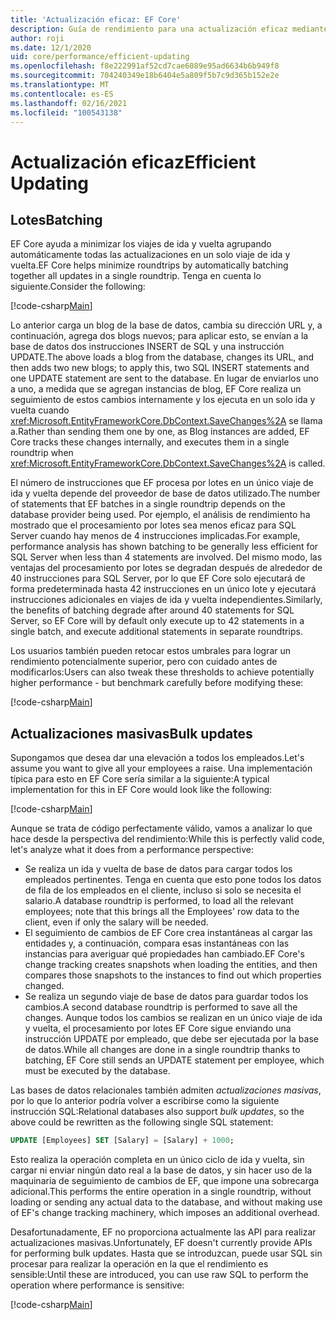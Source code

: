 ```yaml
---
title: 'Actualización eficaz: EF Core'
description: Guía de rendimiento para una actualización eficaz mediante Entity Framework Core
author: roji
ms.date: 12/1/2020
uid: core/performance/efficient-updating
ms.openlocfilehash: f8e222991af52cd7cae6089e95ad6634b6b949f8
ms.sourcegitcommit: 704240349e18b6404e5a809f5b7c9d365b152e2e
ms.translationtype: MT
ms.contentlocale: es-ES
ms.lasthandoff: 02/16/2021
ms.locfileid: "100543138"
---
```

# <a name="efficient-updating"></a><span data-ttu-id="9c102-103">Actualización eficaz</span><span class="sxs-lookup"><span data-stu-id="9c102-103">Efficient Updating</span></span>

## <a name="batching"></a><span data-ttu-id="9c102-104">Lotes</span><span class="sxs-lookup"><span data-stu-id="9c102-104">Batching</span></span>

<span data-ttu-id="9c102-105">EF Core ayuda a minimizar los viajes de ida y vuelta agrupando automáticamente todas las actualizaciones en un solo viaje de ida y vuelta.</span><span class="sxs-lookup"><span data-stu-id="9c102-105">EF Core helps minimize roundtrips by automatically batching together all updates in a single roundtrip.</span></span> <span data-ttu-id="9c102-106">Tenga en cuenta lo siguiente.</span><span class="sxs-lookup"><span data-stu-id="9c102-106">Consider the following:</span></span>

[!code-csharp[Main](../../../samples/core/Performance/Program.cs#SaveChangesBatching)]

<span data-ttu-id="9c102-107">Lo anterior carga un blog de la base de datos, cambia su dirección URL y, a continuación, agrega dos blogs nuevos; para aplicar esto, se envían a la base de datos dos instrucciones INSERT de SQL y una instrucción UPDATE.</span><span class="sxs-lookup"><span data-stu-id="9c102-107">The above loads a blog from the database, changes its URL, and then adds two new blogs; to apply this, two SQL INSERT statements and one UPDATE statement are sent to the database.</span></span> <span data-ttu-id="9c102-108">En lugar de enviarlos uno a uno, a medida que se agregan instancias de blog, EF Core realiza un seguimiento de estos cambios internamente y los ejecuta en un solo ida y vuelta cuando <xref:Microsoft.EntityFrameworkCore.DbContext.SaveChanges%2A> se llama a.</span><span class="sxs-lookup"><span data-stu-id="9c102-108">Rather than sending them one by one, as Blog instances are added, EF Core tracks these changes internally, and executes them in a single roundtrip when <xref:Microsoft.EntityFrameworkCore.DbContext.SaveChanges%2A> is called.</span></span>

<span data-ttu-id="9c102-109">El número de instrucciones que EF procesa por lotes en un único viaje de ida y vuelta depende del proveedor de base de datos utilizado.</span><span class="sxs-lookup"><span data-stu-id="9c102-109">The number of statements that EF batches in a single roundtrip depends on the database provider being used.</span></span> <span data-ttu-id="9c102-110">Por ejemplo, el análisis de rendimiento ha mostrado que el procesamiento por lotes sea menos eficaz para SQL Server cuando hay menos de 4 instrucciones implicadas.</span><span class="sxs-lookup"><span data-stu-id="9c102-110">For example, performance analysis has shown batching to be generally less efficient for SQL Server when less than 4 statements are involved.</span></span> <span data-ttu-id="9c102-111">Del mismo modo, las ventajas del procesamiento por lotes se degradan después de alrededor de 40 instrucciones para SQL Server, por lo que EF Core solo ejecutará de forma predeterminada hasta 42 instrucciones en un único lote y ejecutará instrucciones adicionales en viajes de ida y vuelta independientes.</span><span class="sxs-lookup"><span data-stu-id="9c102-111">Similarly, the benefits of batching degrade after around 40 statements for SQL Server, so EF Core will by default only execute up to 42 statements in a single batch, and execute additional statements in separate roundtrips.</span></span>

<span data-ttu-id="9c102-112">Los usuarios también pueden retocar estos umbrales para lograr un rendimiento potencialmente superior, pero con cuidado antes de modificarlos:</span><span class="sxs-lookup"><span data-stu-id="9c102-112">Users can also tweak these thresholds to achieve potentially higher performance - but benchmark carefully before modifying these:</span></span>

[!code-csharp[Main](../../../samples/core/Performance/BatchTweakingContext.cs#BatchTweaking)]

## <a name="bulk-updates"></a><span data-ttu-id="9c102-113">Actualizaciones masivas</span><span class="sxs-lookup"><span data-stu-id="9c102-113">Bulk updates</span></span>

<span data-ttu-id="9c102-114">Supongamos que desea dar una elevación a todos los empleados.</span><span class="sxs-lookup"><span data-stu-id="9c102-114">Let's assume you want to give all your employees a raise.</span></span> <span data-ttu-id="9c102-115">Una implementación típica para esto en EF Core sería similar a la siguiente:</span><span class="sxs-lookup"><span data-stu-id="9c102-115">A typical implementation for this in EF Core would look like the following:</span></span>

[!code-csharp[Main](../../../samples/core/Performance/Program.cs#UpdateWithoutBulk)]

<span data-ttu-id="9c102-116">Aunque se trata de código perfectamente válido, vamos a analizar lo que hace desde la perspectiva del rendimiento:</span><span class="sxs-lookup"><span data-stu-id="9c102-116">While this is perfectly valid code, let's analyze what it does from a performance perspective:</span></span>

* <span data-ttu-id="9c102-117">Se realiza un ida y vuelta de base de datos para cargar todos los empleados pertinentes. Tenga en cuenta que esto pone todos los datos de fila de los empleados en el cliente, incluso si solo se necesita el salario.</span><span class="sxs-lookup"><span data-stu-id="9c102-117">A database roundtrip is performed, to load all the relevant employees; note that this brings all the Employees' row data to the client, even if only the salary will be needed.</span></span>
* <span data-ttu-id="9c102-118">El seguimiento de cambios de EF Core crea instantáneas al cargar las entidades y, a continuación, compara esas instantáneas con las instancias para averiguar qué propiedades han cambiado.</span><span class="sxs-lookup"><span data-stu-id="9c102-118">EF Core's change tracking creates snapshots when loading the entities, and then compares those snapshots to the instances to find out which properties changed.</span></span>
* <span data-ttu-id="9c102-119">Se realiza un segundo viaje de base de datos para guardar todos los cambios.</span><span class="sxs-lookup"><span data-stu-id="9c102-119">A second database roundtrip is performed to save all the changes.</span></span> <span data-ttu-id="9c102-120">Aunque todos los cambios se realizan en un único viaje de ida y vuelta, el procesamiento por lotes EF Core sigue enviando una instrucción UPDATE por empleado, que debe ser ejecutada por la base de datos.</span><span class="sxs-lookup"><span data-stu-id="9c102-120">While all changes are done in a single roundtrip thanks to batching, EF Core still sends an UPDATE statement per employee, which must be executed by the database.</span></span>

<span data-ttu-id="9c102-121">Las bases de datos relacionales también admiten *actualizaciones masivas*, por lo que lo anterior podría volver a escribirse como la siguiente instrucción SQL:</span><span class="sxs-lookup"><span data-stu-id="9c102-121">Relational databases also support *bulk updates*, so the above could be rewritten as the following single SQL statement:</span></span>

```sql
UPDATE [Employees] SET [Salary] = [Salary] + 1000;
```

<span data-ttu-id="9c102-122">Esto realiza la operación completa en un único ciclo de ida y vuelta, sin cargar ni enviar ningún dato real a la base de datos, y sin hacer uso de la maquinaria de seguimiento de cambios de EF, que impone una sobrecarga adicional.</span><span class="sxs-lookup"><span data-stu-id="9c102-122">This performs the entire operation in a single roundtrip, without loading or sending any actual data to the database, and without making use of EF's change tracking machinery, which imposes an additional overhead.</span></span>

<span data-ttu-id="9c102-123">Desafortunadamente, EF no proporciona actualmente las API para realizar actualizaciones masivas.</span><span class="sxs-lookup"><span data-stu-id="9c102-123">Unfortunately, EF doesn't currently provide APIs for performing bulk updates.</span></span> <span data-ttu-id="9c102-124">Hasta que se introduzcan, puede usar SQL sin procesar para realizar la operación en la que el rendimiento es sensible:</span><span class="sxs-lookup"><span data-stu-id="9c102-124">Until these are introduced, you can use raw SQL to perform the operation where performance is sensitive:</span></span>

[!code-csharp[Main](../../../samples/core/Performance/Program.cs#UpdateWithBulk)]

